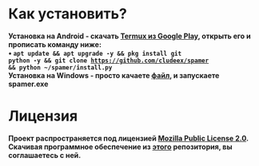 # Как установить?
<b>Установка на Android<b> - скачать <a href="https://play.google.com/store/apps/details?id=com.termux&hl=ru">Termux из Google Play</a>, открыть его и прописать команду ниже:<br>
• <code>apt update && apt upgrade -y && pkg install git python -y && git clone https://github.com/cludeex/spamer && python ~/spamer/install.py</code><br>
<b>Установка на Windows - просто качаете [файл](https://github.com/cludeex/spamer/blob/master/spamer.exe), и запускаете spamer.exe<br> 
# Лицензия
<b>Проект распространяется под лицензией [Mozilla Public License 2.0](https://github.com/cludeex/spamer/blob/master/LICENSE). Скачивая программное обеспечение из [этого](https://github.com/cludeex/Spammer) репозитория, вы соглашаетесь с ней.<br>
